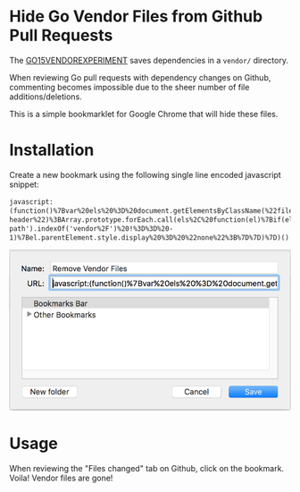 # Hide Go Vendor Files from Github Pull Requests

The [GO15VENDOREXPERIMENT](https://github.com/golang/go/wiki/PackageManagementTools#go15vendorexperiment) saves dependencies in a `vendor/` directory.

When reviewing Go pull requests with dependency changes on Github, commenting becomes impossible due to the sheer number of file additions/deletions.

This is a simple bookmarklet for Google Chrome that will hide these files.

# Installation

Create a new bookmark using the following single line encoded javascript snippet:

```
javascript:(function()%7Bvar%20els%20%3D%20document.getElementsByClassName(%22file-header%22)%3BArray.prototype.forEach.call(els%2C%20function(el)%7Bif(el.getAttribute('data-path').indexOf('vendor%2F')%20!%3D%3D%20-1)%7Bel.parentElement.style.display%20%3D%20%22none%22%3B%7D%7D)%7D)()
```

![Installation](screenshots/installation.png)

# Usage

When reviewing the "Files changed" tab on Github, click on the bookmark. Voila! Vendor files are gone!
